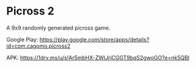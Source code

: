 # Picross 2

A 9x9 randomly generated picross game.

Google Play: https://play.google.com/store/apps/details?id=com.cagomo.picross2

APK: https://1drv.ms/u/s!Ar5mbHX-ZWlJriCGGT9bqS2gwoGO?e=nk5QBl
